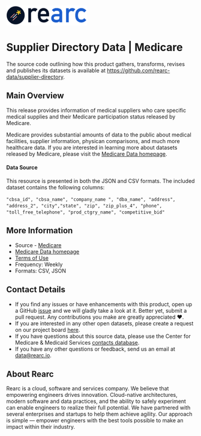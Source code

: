 <a href="https://www.rearc.io/data/">
<img src="./rearc_logo_rgb.png" alt="Rearc Logo" title="Rearc Logo" height="52" />
</a>

Supplier Directory Data | Medicare
=========================
The source code outlining how this product gathers, transforms, revises and publishes its datasets is available at https://github.com/rearc-data/supplier-directory.

Main Overview
-------------

This release provides information of medical suppliers who care specific medical supplies and their Medicare participation status released by Medicare.

Medicare provides substantial amounts of data to
the public about medical facilities, supplier information, physican comparisons, and much more healthcare data. If you are interested in learning more about datasets released
by Medicare, please visit the [Medicare Data homepage](https://data.medicare.gov/).

#### Data Source

This resource is presented in both the JSON and CSV formats. The
included dataset contains the following columns:

`"cbsa_id", "cbsa_name", "company_name
", "dba_name", "address", "address_2", "city","state", "zip", "zip_plus_4", "phone", "toll_free_telephone", "prod_ctgry_name", "competitive_bid" `

More Information
----------------

-   Source - [Medicare](https://data.medicare.gov/Supplier-Directory/Supplier-Directory-Data/ct36-nrcq)
-   [Medicare Data homepage](https://data.medicare.gov/)
-   [Terms of Use](https://www.usa.gov/government-works) 
-   Frequency: Weekly
-   Formats: CSV, JSON

Contact Details
---------------

-   If you find any issues or have enhancements with this product, open
    up a GitHub
    [issue](https://github.com/rearc-data/supplier-directory/issues)
    and we will gladly take a look at it. Better yet, submit a pull
    request. Any contributions you make are greatly appreciated :heart:.
-   If you are interested in any other open datasets, please create a
    request on our project board
    [here](https://github.com/rearc-data/covid-datasets-aws-data-exchange/projects/1).
-   If you have questions about this source data, please use the
    Center for Medicare & Medicaid Services [contacts database](https://www.cms.gov/apps/contacts/).
-   If you have any other questions or feedback, send us an email at
    data@rearc.io.

About Rearc
-----------

Rearc is a cloud, software and services company. We believe that
empowering engineers drives innovation. Cloud-native architectures,
modern software and data practices, and the ability to safely experiment
can enable engineers to realize their full potential. We have partnered
with several enterprises and startups to help them achieve agility. Our
approach is simple — empower engineers with the best tools possible to
make an impact within their industry.
